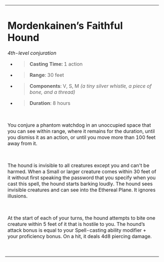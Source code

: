 <table><tbody><tr class="odd"><td><h1 id="mordenkainens-faithful-hound"><strong>Mordenkainen’s Faithful Hound</strong></h1><p><em>4th-level conjuration</em></p><ul><li><blockquote><p><strong>Casting Time:</strong> 1 action</p></blockquote></li><li><blockquote><p><strong>Range</strong>: 30 feet</p></blockquote></li><li><blockquote><p><strong>Components</strong>: V, S, M <em>(a tiny silver whistle, a piece of bone, and a thread)</em></p></blockquote></li><li><blockquote><p><strong>Duration</strong>: 8 hours</p></blockquote></li></ul><p> </p><p>You conjure a phantom watchdog in an unoccupied space that you can see within range, where it remains for the duration, until you dismiss it as an action, or until you move more than 100 feet away from it.</p><p> </p><p>The hound is invisible to all creatures except you and can't be harmed. When a Small or larger creature comes within 30 feet of it without first speaking the password that you specify when you cast this spell, the hound starts barking loudly. The hound sees invisible creatures and can see into the Ethereal Plane. It ignores illusions.</p><p> </p><p>At the start of each of your turns, the hound attempts to bite one creature within 5 feet of it that is hostile to you. The hound’s attack bonus is equal to your Spell-casting ability modifier + your proficiency bonus. On a hit, it deals 4d8 piercing damage.</p><p> </p></td></tr></tbody></table>